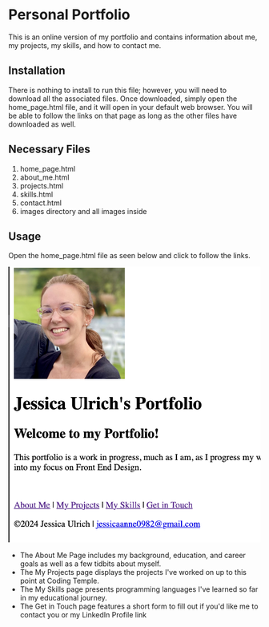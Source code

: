 # Personal Portfolio

This is an online version of my portfolio and contains information about me, my projects, my skills, and how to contact me.

## Installation

There is nothing to install to run this file; however, you will need to download all the associated files.  Once downloaded, simply open the home_page.html file, and it will open in your default web browser. You will be able to follow the links on that page as long as the other files have downloaded as well.

## Necessary Files
1. home_page.html
2. about_me.html
3. projects.html
4. skills.html
5. contact.html
6. images directory and all images inside

## Usage
Open the home_page.html file as seen below and click to follow the links.

![Screenshot of the Portfolio Homepage](images/readme_screenshot.png)

- The About Me Page includes my background, education, and career goals as well as a few tidbits about myself.
- The My Projects page displays the projects I've worked on up to this point at Coding Temple.
- The My Skills page presents programming languages I've learned so far in my educational journey.
- The Get in Touch page features a short form to fill out if you'd like me to contact you or my LinkedIn Profile link
